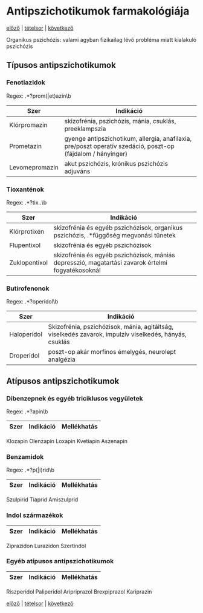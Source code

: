 # Antipszichotikumok farmakológiája

[előző](link) | [tételsor](0.%20Tételsor.md) | [következő](14.%20Antidepresszánsok%20farmakológiája.md)

Organikus pszichózis: valami agyban fizikailag lévő probléma miatt kialakuló pszichózis

## Típusos antipszichotikumok

### Fenotiazidok

Regex: .*?prom(|et)azin\b

Szer | Indikáció
--- | ---
Klórpromazin | skizofrénia, pszichózis, mánia, csuklás, preeklampszia
Prometazin | gyenge antipszichotikum, allergia, anafilaxia, pre/poszt operatív szedáció, poszt-op (fájdalom / hányinger)
Levomepromazin | akut pszichózis, krónikus pszichózis adjuváns

### Tioxanténok

Regex: .*?tix..\b

Szer | Indikáció
--- | ---
Klórprotixén | skizofrénia és egyéb pszichózisok, organikus pszichózis, .*függőség megvonási tünetek
Flupentixol | skizofrénia és egyéb pszichózisok
Zuklopentixol | skizofrénia és egyéb pszichózisok, mániás depresszió, magatartási zavarok értelmi fogyatékosoknál

### Butirofenonok

Regex: .*?operidol\b

Szer | Indikáció
--- | ---
Haloperidol | Skizofrénia, pszichózisok, mánia, agitáltság, viselkedés zavarok, impulzív viselkedés, hányás, csuklás
Droperidol | poszt-op akár morfinos émelygés, neurolept analgézia

## Atípusos antipszichotikumok

### Dibenzepnek és egyéb triciklusos vegyületek

Regex: .*?apin\b

Szer | Indikáció | Mellékhatás
--- | --- | ---
Klozapin
Olenzapin
Loxapin
Kvetiapin
Aszenapin

### Benzamidok

Regex: .*?p(|i)rid\b

Szer | Indikáció | Mellékhatás
--- | --- | ---
Szulpirid
Tiaprid
Amiszulprid

### Indol származékok

Szer | Indikáció | Mellékhatás
--- | --- | ---
Ziprazidon
Lurazidon
Szertindol

### Egyéb atípusos antipszichotikumok

Szer | Indikáció | Mellékhatás
--- | --- | ---
Riszperidol
Paliperidol
Aripriprazol
Brexpiprazol
Kariprazin

[előző](link) | [tételsor](0.%20Tételsor.md) | [következő](14.%20Antidepresszánsok%20farmakológiája.md)
